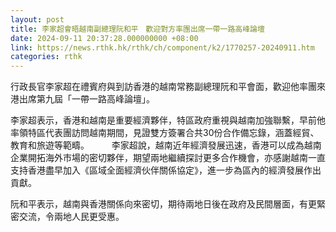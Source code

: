 ```yaml
---
layout: post
title: 李家超會晤越南副總理阮和平　歡迎對方率團出席一帶一路高峰論壇
date: 2024-09-11 20:37:28.000000000 +08:00
link: https://news.rthk.hk/rthk/ch/component/k2/1770257-20240911.htm
categories: rthk
---
```


行政長官李家超在禮賓府與到訪香港的越南常務副總理阮和平會面，歡迎他率團來港出席第九屆「一帶一路高峰論壇」。

李家超表示，香港和越南是重要經濟夥伴，特區政府重視與越南加強聯繫，早前他率領特區代表團訪問越南期間，見證雙方簽署合共30份合作備忘錄，涵蓋經貿、教育和旅遊等範疇。
　　 
李家超說，越南近年經濟發展迅速，香港可以成為越南企業開拓海外市場的密切夥伴，期望兩地繼續探討更多合作機會，亦感謝越南一直支持香港盡早加入《區域全面經濟伙伴關係協定》，進一步為區內的經濟發展作出貢獻。

阮和平表示，越南與香港關係向來密切，期待兩地日後在政府及民間層面，有更緊密交流，令兩地人民更受惠。
